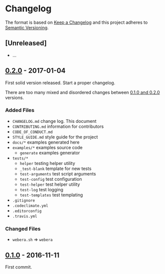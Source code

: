Changelog
=========

The format is based on [Keep a Changelog](http://keepachangelog.com/)
and this project adheres to [Semantic Versioning](http://semver.org/).


[Unreleased]
------------

- …



[0.2.0] - 2017-01-04
--------------------

First solid version released. Start a proper changelog.

There are too many mixed and disordered changes between
[0.1.0 and 0.2.0][0.2.0] versions.


### Added Files

- `CHANGELOG.md`       change log. This document
- `CONTRIBUTING.md`    information for contributors
- `CODE_OF_CONDUCT.md`
- `STYLE_GUIDE.md`     style guide for the project
- `docs/*`             examples generated here
- `examples/*`         examples source code
  - `generate`         examples generator
- `tests/*`
  - `helper`           testing helper utility
  - `_test-blank`      template for new tests
  - `test-arguments`   test script arguments
  - `test-config`      test configuration
  - `test-helper`      test helper utility
  - `test-log`         test logging
  - `test-templates`   test templating
- `.gitignore`
- `.codeclimate.yml`
- `.editorconfig`
- `.travis.yml`


### Changed Files

- `webera.sh` => `webera`



[0.1.0] - 2016-11-11
--------------------

First commit.


[0.2.0]: https://github.com/andamira/webera.sh/compare/f5189ebb2be0fb5080126bad2dc5c5d0cf1877e4...v0.2.0
[0.1.0]: https://github.com/andamira/webera.sh/tree/f5189ebb2be0fb5080126bad2dc5c5d0cf1877e4

